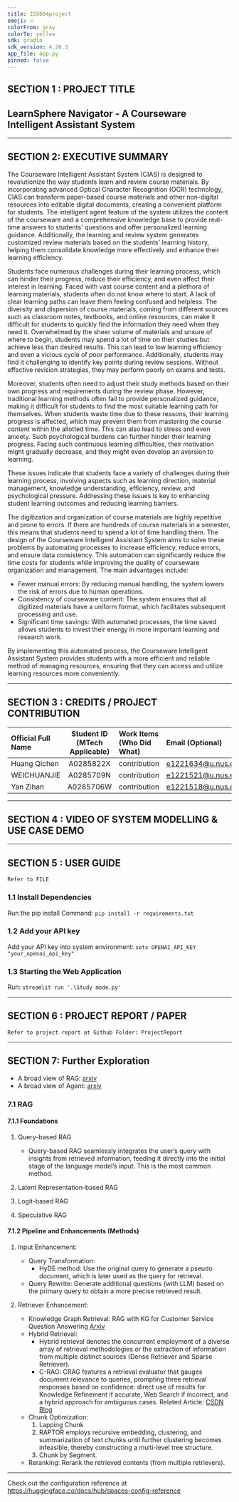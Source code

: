 ```yaml
---
title: IS5004project
emoji: 🔥
colorFrom: gray
colorTo: yellow
sdk: gradio
sdk_version: 4.28.3
app_file: app.py
pinned: false
---
```


## SECTION 1 : PROJECT TITLE
## LearnSphere Navigator - A Courseware Intelligent Assistant System

---
## SECTION 2: EXECUTIVE SUMMARY
The Courseware Intelligent Assistant System (CIAS) is designed to revolutionize the way students learn and review course materials. By incorporating advanced Optical Character Recognition (OCR) technology, CIAS can transform paper-based course materials and other non-digital resources into editable digital documents, creating a convenient platform for students. The intelligent agent feature of the system utilizes the content of the courseware and a comprehensive knowledge base to provide real-time answers to students' questions and offer personalized learning guidance. Additionally, the learning and review system generates customized review materials based on the students' learning history, helping them consolidate knowledge more effectively and enhance their learning efficiency.

Students face numerous challenges during their learning process, which can hinder their progress, reduce their efficiency, and even affect their interest in learning. Faced with vast course content and a plethora of learning materials, students often do not know where to start. A lack of clear learning paths can leave them feeling confused and helpless. The diversity and dispersion of course materials, coming from different sources such as classroom notes, textbooks, and online resources, can make it difficult for students to quickly find the information they need when they need it. Overwhelmed by the sheer volume of materials and unsure of where to begin, students may spend a lot of time on their studies but achieve less than desired results. This can lead to low learning efficiency and even a vicious cycle of poor performance. Additionally, students may find it challenging to identify key points during review sessions. Without effective revision strategies, they may perform poorly on exams and tests.

Moreover, students often need to adjust their study methods based on their own progress and requirements during the review phase. However, traditional learning methods often fail to provide personalized guidance, making it difficult for students to find the most suitable learning path for themselves. When students waste time due to these reasons, their learning progress is affected, which may prevent them from mastering the course content within the allotted time. This can also lead to stress and even anxiety. Such psychological burdens can further hinder their learning progress. Facing such continuous learning difficulties, their motivation might gradually decrease, and they might even develop an aversion to learning.

These issues indicate that students face a variety of challenges during their learning process, involving aspects such as learning direction, material management, knowledge understanding, efficiency, review, and psychological pressure. Addressing these issues is key to enhancing student learning outcomes and reducing learning barriers.

The digitization and organization of course materials are highly repetitive and prone to errors. If there are hundreds of course materials in a semester, this means that students need to spend a lot of time handling them. The design of the Courseware Intelligent Assistant System aims to solve these problems by automating processes to increase efficiency, reduce errors, and ensure data consistency. This automation can significantly reduce the time costs for students while improving the quality of courseware organization and management. The main advantages include:

- Fewer manual errors: By reducing manual handling, the system lowers the risk of errors due to human operations.
- Consistency of courseware content: The system ensures that all digitized materials have a uniform format, which facilitates subsequent processing and use.
- Significant time savings: With automated processes, the time saved allows students to invest their energy in more important learning and research work.

By implementing this automated process, the Courseware Intelligent Assistant System provides students with a more efficient and reliable method of managing resources, ensuring that they can access and utilize learning resources more conveniently.

---

## SECTION 3 : CREDITS / PROJECT CONTRIBUTION

| Official Full Name  | Student ID (MTech Applicable)  | Work Items (Who Did What) | Email (Optional) |
| :------------ |:---------------:| :-----| :-----|
|Huang Qichen|A0285822X|contribution|e1221634@u.nus.edu|
|WEICHUANJIE|A0285709N|contribution|e1221521@u.nus.edu|
|Yan Zihan|A0285706W|contribution|e1221518@u.nus.edu|

---
## SECTION 4 : VIDEO OF SYSTEM MODELLING & USE CASE DEMO


---

## SECTION 5 : USER GUIDE

`Refer to FILE`

### 1.1 Install Dependencies

Run the pip install Command:
`pip install -r requirements.txt`

### 1.2 Add your API key

Add your API key into system environment:
`setx OPENAI_API_KEY "your_openai_api_key"`

### 1.3 Starting the Web Application

Run:
`streamlit run '.\Study mode.py'`

---
## SECTION 6 : PROJECT REPORT / PAPER

`Refer to project report at Github Folder: ProjectReport`

---


## SECTION 7: Further Exploration

- A broad view of RAG: [arxiv](https://arxiv.org/pdf/2402.19473)
- A broad view of Agent: [arxiv](https://arxiv.org/abs/2309.07864)

### 7.1 RAG

#### 7.1.1 Foundations

1. Query-based RAG
    - Query-based RAG seamlessly integrates the user’s query with insights from retrieved information, feeding it directly into the initial stage of the language model’s input. This is the most common method.

2. Latent Representation-based RAG

3. Logit-based RAG

4. Speculative RAG

#### 7.1.2 Pipeline and Enhancements (Methods)

1. Input Enhancement:
    - Query Transformation:
        - HyDE method: Use the original query to generate a pseudo document, which is later used as the query for retrieval.
    - Query Rewrite: Generate additional questions (with LLM) based on the primary query to obtain a more precise retrieved result.

2. Retriever Enhancement:
    - Knowledge Graph Retrieval: RAG with KG for Customer Service Question Answering [Arxiv](https://arxiv.org/abs/2404.17723) 
    - Hybrid Retrieval:
        - Hybrid retrieval denotes the concurrent employment of a diverse array of retrieval methodologies or the extraction of information from multiple distinct sources (Dense Retriever and Sparse Retriever).
        - C-RAG: CRAG features a retrieval evaluator that gauges document relevance to queries, prompting three retrieval responses based on confidence: direct use of results for Knowledge Refinement if accurate, Web Search if incorrect, and a hybrid approach for ambiguous cases. Related Article: [CSDN Blog](https://blog.csdn.net/L_goodboy/article/details/137581551)
    - Chunk Optimization:
        1. Lapping Chunk
        2. RAPTOR employs recursive embedding, clustering, and summarization of text chunks until further clustering becomes infeasible, thereby constructing a multi-level tree structure.
        3. Chunk by Segment.
    - Reranking: Rerank the retrieved contents (from multiple retrievers).



---
Check out the configuration reference at https://huggingface.co/docs/hub/spaces-config-reference
